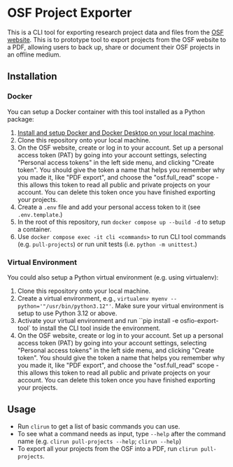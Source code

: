 # OSF Project Exporter

This is a CLI tool for exporting research project data and files from the [OSF website](https://osf.io/). This is to prototype tool to export projects from the OSF website to a PDF, allowing users to back up, share or document their OSF projects in an offline medium.

## Installation

### Docker

You can setup a Docker container with this tool installed as a Python package:

1. [Install and setup Docker and Docker Desktop on your local machine](https://docs.docker.com/desktop/).
2. Clone this repository onto your local machine.
3. On the OSF website, create or log in to your account.  Set up a personal access token (PAT) by going into your account settings, selecting "Personal access tokens" in the left side menu, and clicking "Create token". You should give the token a name that helps you remember why you made it, like "PDF export", and choose the "osf.full_read" scope - this allows this token to read all public and private projects on your account. You can delete this token once you have finished exporting your projects.
4. Create a `.env` file and add your personal access token to it (see `.env.template`.)
5. In the root of this repository, run `docker compose up --build -d` to setup a container.
6. Use `docker compose exec -it cli <commands>` to run CLI tool commands (e.g. `pull-projects`) or run unit tests (i.e. `python -m unittest`.)

### Virtual Environment

You could also setup a Python virtual environment (e.g. using virtualenv):

1. Clone this repository onto your local machine.
2. Create a virtual environment, e.g., ``virtualenv myenv --python='"/usr/bin/python3.12"'``. Make sure your virtual environment is setup to use Python 3.12 or above.
3. Activate your virtual environment and run ``pip install -e osfio-export-tool` to install the CLI tool inside the environment.
4. On the OSF website, create or log in to your account.  Set up a personal access token (PAT) by going into your account settings, selecting "Personal access tokens" in the left side menu, and clicking "Create token". You should give the token a name that helps you remember why you made it, like "PDF export", and choose the "osf.full_read" scope - this allows this token to read all public and private projects on your account. You can delete this token once you have finished exporting your projects.

## Usage

- Run `clirun` to get a list of basic commands you can use.
- To see what a command needs as input, type `--help` after the command name (e.g. `clirun pull-projects --help`; `clirun --help`)
- To export all your projects from the OSF into a PDF, run `clirun pull-projects`.
